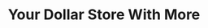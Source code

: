 ---
title: "Your Dollar Store With More"
url: /calgary/your-dollar-store-with-more-162-avenue-sw/
shop: variety store
---